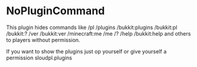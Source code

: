 # NoPluginCommand
This plugin hides commands like 
/pl
/plugins
/bukkit:plugins
/bukkit:pl
/bukkit:?
/ver
/bukkit:ver
/minecraft:me
/me
/?
/help
/bukkit:help
and others to players without permission.

If you want to show the plugins just op yourself or give yourself a permission sloudpl.plugins
